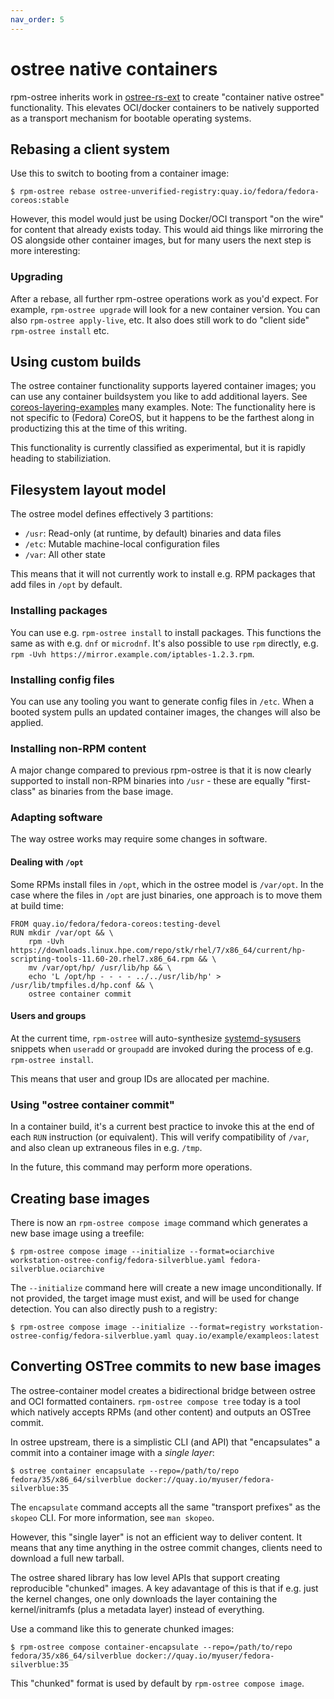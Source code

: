 ```yaml
---
nav_order: 5
---
```


# ostree native containers

rpm-ostree inherits work in [ostree-rs-ext](https://github.com/ostreedev/ostree-rs-ext/) to
create "container native ostree" functionality.  This elevates OCI/docker containers to
be natively supported as a transport mechanism for bootable operating systems.

## Rebasing a client system

Use this to switch to booting from a container image:

```
$ rpm-ostree rebase ostree-unverified-registry:quay.io/fedora/fedora-coreos:stable
```

However, this model would just be using Docker/OCI transport "on the wire"
for content that already exists today.  This would aid things like mirroring
the OS alongside other container images, but for many users the next step
is more interesting:

### Upgrading

After a rebase, all further rpm-ostree operations work as you'd expect.
For example, `rpm-ostree upgrade` will look for a new container version.
You can also `rpm-ostree apply-live`, etc.  It also does still work
to do "client side" `rpm-ostree install` etc.

## Using custom builds

The ostree container functionality supports layered container images; you can
use any container buildsystem you like to add additional layers.
See [coreos-layering-examples](https://github.com/coreos/coreos-layering-examples)
many examples.  Note: The functionality here is not specific to (Fedora) CoreOS, but
it happens to be the farthest along in productizing this at the time of this writing.

This functionality is currently classified as experimental, but it is rapidly
heading to stabiliziation.

## Filesystem layout model

The ostree model defines effectively 3 partitions:

- `/usr`: Read-only (at runtime, by default) binaries and data files
- `/etc`: Mutable machine-local configuration files
- `/var`: All other state

This means that it will not currently work to install e.g. RPM packages
that add files in `/opt` by default.

### Installing packages

You can use e.g. `rpm-ostree install` to install packages.  This functions
the same as with e.g. `dnf` or `microdnf`.  It's also possible to use `rpm`
directly, e.g. `rpm -Uvh https://mirror.example.com/iptables-1.2.3.rpm`.

### Installing config files

You can use any tooling you want to generate config files in `/etc`.  When
a booted system pulls an updated container images, the changes will also
be applied.

### Installing non-RPM content

A major change compared to previous rpm-ostree is that it is now clearly
supported to install non-RPM binaries into `/usr` - these are equally
"first-class" as binaries from the base image.

### Adapting software

The way ostree works may require some changes in software.

#### Dealing with `/opt`

Some RPMs install files in `/opt`, which in the ostree model is `/var/opt`.
In  the case where the files in `/opt` are just binaries, one approach
is to move them at build time:

```
FROM quay.io/fedora/fedora-coreos:testing-devel
RUN mkdir /var/opt && \
    rpm -Uvh https://downloads.linux.hpe.com/repo/stk/rhel/7/x86_64/current/hp-scripting-tools-11.60-20.rhel7.x86_64.rpm && \
    mv /var/opt/hp/ /usr/lib/hp && \
    echo 'L /opt/hp - - - - ../../usr/lib/hp' > /usr/lib/tmpfiles.d/hp.conf && \
    ostree container commit
```

#### Users and groups

At the current time, `rpm-ostree` will auto-synthesize [systemd-sysusers](https://www.freedesktop.org/software/systemd/man/systemd-sysusers.html)
snippets when `useradd` or `groupadd` are invoked during the process of e.g. `rpm-ostree install`.

This means that user and group IDs are allocated per machine.

### Using "ostree container commit"

In a container build, it's a current best practice to invoke this at the end
of each `RUN` instruction (or equivalent).  This will verify compatibility
of `/var`, and also clean up extraneous files in e.g. `/tmp`.

In the future, this command may perform more operations.

## Creating base images

There is now an `rpm-ostree compose image` command which generates a new base image using a treefile:

```
$ rpm-ostree compose image --initialize --format=ociarchive workstation-ostree-config/fedora-silverblue.yaml fedora-silverblue.ociarchive
```

The `--initialize` command here will create a new image unconditionally.  If not provided,
the target image must exist, and will be used for change detection.  You can also directly push
to a registry:

```
$ rpm-ostree compose image --initialize --format=registry workstation-ostree-config/fedora-silverblue.yaml quay.io/example/exampleos:latest
```

## Converting OSTree commits to new base images

The ostree-container model creates a bidirectional bridge between ostree and OCI
formatted containers.  `rpm-ostree compose tree` today is a tool which natively
accepts RPMs (and other content) and outputs an OSTree commit.

In ostree upstream, there is a simplistic CLI (and API) that "encapsulates"
a commit into a container image with a *single layer*:

```
$ ostree container encapsulate --repo=/path/to/repo fedora/35/x86_64/silverblue docker://quay.io/myuser/fedora-silverblue:35
```

The `encapsulate` command accepts all the same "transport prefixes" as the `skopeo`
CLI.  For more information, see `man skopeo`.

However, this "single layer" is not an efficient way to deliver content.  It means
that any time anything in the ostree commit changes, clients need to download
a full new tarball.

The ostree shared library has low level APIs that support creating reproducible
"chunked" images.  A key adavantage of this is that if e.g. just the kernel
changes, one only downloads the layer containing the kernel/initramfs
(plus a metadata layer) instead of everything.

Use a command like this to generate chunked images:

```
$ rpm-ostree compose container-encapsulate --repo=/path/to/repo fedora/35/x86_64/silverblue docker://quay.io/myuser/fedora-silverblue:35
```

This "chunked" format is used by default by `rpm-ostree compose image`.
